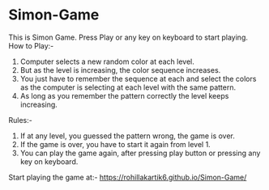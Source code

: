 # Simon-Game
This is Simon Game.
Press Play or any key on keyboard to start playing.
How to Play:-
1) Computer selects a new random color at each level.
2) But as the level is increasing, the color sequence increases.
3) You just have to remember the sequence at each and select the colors as the computer is selecting at each level with the same pattern.
4) As long as you remember the pattern correctly the level keeps increasing.

Rules:-
1) If at any level, you guessed the pattern wrong, the game is over.
2) If the game is over, you have to start it again from level 1.
3) You can play the game again, after pressing play button or pressing any key on keyboard.

Start playing the game at:- https://rohillakartik6.github.io/Simon-Game/
